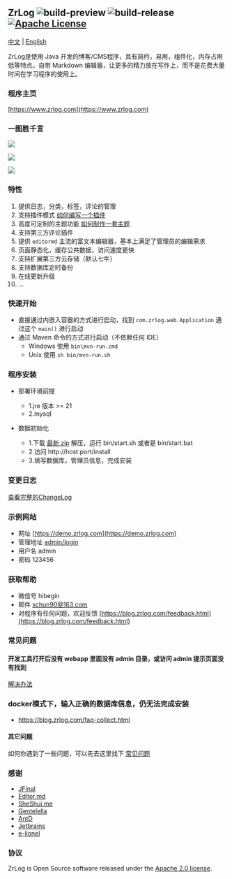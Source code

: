 ## ZrLog ![build-preview](https://github.com/94fzb/zrlog/actions/workflows/build-preview-package-jar.yml/badge.svg) ![build-release](https://github.com/94fzb/zrlog/actions/workflows/build-release-package-jar.yml/badge.svg) [![Apache License](http://img.shields.io/badge/license-apache2-orange.svg?style=flat)](http://www.apache.org/licenses/LICENSE-2.0)

[中文](README.md) | [English](README.en-us.md)

ZrLog是使用 Java 开发的博客/CMS程序，具有简约，易用，组件化，内存占用低等特点。自带 Markdown
编辑器，让更多的精力放在写作上，而不是花费大量时间在学习程序的使用上。

### 程序主页

[https://www.zrlog.com](https://www.zrlog.com)

### 一图胜千言

![](https://www.zrlog.com/assets/screenprint/post-detail.png)

![](https://www.zrlog.com/assets/screenprint/article-edit-light.png)

![](https://www.zrlog.com/assets/screenprint/article-edit-dark.png)

### 特性

1. 提供日志，分类，标签，评论的管理
2. 支持插件模式 [如何编写一个插件](https://blog.zrlog.com/zrlog-plugin-dev.html)
3. 高度可定制的主题功能 [如何制作一套主题](https://blog.zrlog.com/make-theme-for-zrlog.html)
4. 支持第三方评论插件
5. 提供 `editormd` 主流的富文本编辑器，基本上满足了管理员的编辑需求
6. 页面静态化，缓存公共数据，访问速度更快
7. 支持扩展第三方云存储（默认七牛）
8. 支持数据库定时备份
9. 在线更新升级<br/>
10. ...

### 快速开始

- 直接通过内嵌入容器的方式进行启动，找到 `com.zrlog.web.Application` 通过这个 `main()` 进行启动
- 通过 Maven 命令的方式进行启动（不依赖任何 IDE）
    - Windows 使用 `bin\mvn-run.cmd`
    - Unix 使用 `sh bin/mvn-run.sh`

### 程序安装

* 部署环境前提
    * 1.jre 版本 >= 21
    * 2.mysql

* 数据初始化
    * 1.下载 [最新 zip](https://dl.zrlog.com/release/zrlog.zip) 解压，运行 bin/start.sh 或者是 bin/start.bat
    * 2.访问 http://host:port/install
    * 3.填写数据库，管理员信息，完成安装

### 变更日志

[查看完整的ChangeLog](https://www.zrlog.com/changelog/index.html?ref=md)

### 示例网站

* 网址 [https://demo.zrlog.com](https://demo.zrlog.com)
* 管理地址 [admin/login](http://demo.zrlog.com/admin/login)
* 用户名 admin
* 密码 123456

### 获取帮助

* 微信号 hibegin
* 邮件 xchun90@163.com
* 对程序有任何问题，欢迎反馈 [https://blog.zrlog.com/feedback.html](https://blog.zrlog.com/feedback.html)

### 常见问题

#### 开发工具打开后没有 webapp 里面没有 admin 目录，或访问 admin 提示页面没有找到

[解决办法](https://blog.zrlog.com/faq-collect.html#%E5%BC%80%E5%8F%91%E5%B7%A5%E5%85%B7%E6%89%93%E5%BC%80%E5%90%8E%E6%B2%A1%E6%9C%89%20web/src/main/webapp%20%E9%87%8C%E9%9D%A2%E6%B2%A1%E6%9C%89%20admin%20%E7%9B%AE%E5%BD%95%EF%BC%8C%E6%88%96%E8%AE%BF%E9%97%AE%20admin%20%E6%8F%90%E7%A4%BA%E9%A1%B5%E9%9D%A2%E6%B2%A1%E6%9C%89%E6%89%BE%E5%88%B0)

### docker模式下，输入正确的数据库信息，仍无法完成安装

- https://blog.zrlog.com/faq-collect.html

#### 其它问题

如何你遇到了一些问题，可以先去这里找下 [常见问题](https://blog.zrlog.com/faq-collect.html)

### 感谢

* [JFinal](https://jfinal.com)
* [Editor.md](https://pandao.github.io/editor.md/)
* [SheShui.me](http://sheshui.me)
* [Gentelella](https://github.com/puikinsh/gentelella)
* [AntD](https://ant.design)
* [Jetbrains](https://www.jetbrains.com/)
* [e-lionel](http://www.e-lionel.com)

### 协议

ZrLog is Open Source software released under the [Apache 2.0 license](https://www.apache.org/licenses/LICENSE-2.0.html).
